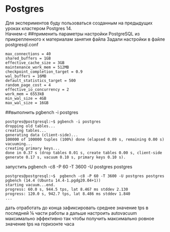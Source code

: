 # Postgres
Для экспериментов буду пользоваться созданным на предыдущих уроках кластером Postgres 14.  
Начнем-с
##применить параметры настройки PostgreSQL из прикрепленного к материалам занятия файла
Задали настройки в файле postgresql.conf
```
max_connections = 40
shared_buffers = 1GB
effective_cache_size = 3GB
maintenance_work_mem = 512MB
checkpoint_completion_target = 0.9
wal_buffers = 16MB
default_statistics_target = 500
random_page_cost = 4
effective_io_concurrency = 2
work_mem = 6553kB
min_wal_size = 4GB
max_wal_size = 16GB
```
##выполнить pgbench -i postgres
```
postgres@postgresql:~$ pgbench -i postgres
dropping old tables...
creating tables...
generating data (client-side)...
100000 of 100000 tuples (100%) done (elapsed 0.09 s, remaining 0.00 s)
vacuuming...
creating primary keys...
done in 0.37 s (drop tables 0.01 s, create tables 0.00 s, client-side generate 0.17 s, vacuum 0.10 s, primary keys 0.10 s).
```
запустить pgbench -c8 -P 60 -T 3600 -U postgres postgres
```
postgres@postgresql:~$  pgbench -c8 -P 60 -T 3600 -U postgres postgres
pgbench (14.4 (Ubuntu 14.4-1.pgdg20.04+1))
starting vacuum...end.
progress: 60.0 s, 944.5 tps, lat 8.467 ms stddev 2.130
progress: 120.0 s, 942.7 tps, lat 8.486 ms stddev 1.840
...

```
дать отработать до конца
зафиксировать среднее значение tps в последней ⅙ части работы
а дальше настроить autovacuum максимально эффективно
так чтобы получить максимально ровное значение tps на горизонте часа

